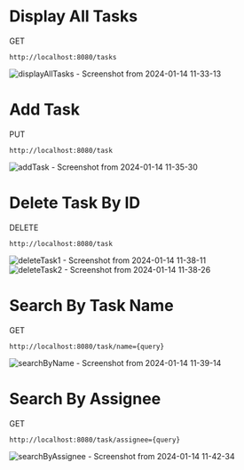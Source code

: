 # Display All Tasks
GET
```
http://localhost:8080/tasks
```
![displayAllTasks - Screenshot from 2024-01-14 11-33-13](https://github.com/arungovindm2001/kaiburr-coding-assignment/assets/67337602/e13da956-82a7-4167-8f96-02d3e991c46d)

# Add Task
PUT
```
http://localhost:8080/task
```
![addTask - Screenshot from 2024-01-14 11-35-30](https://github.com/arungovindm2001/kaiburr-coding-assignment/assets/67337602/bd5b0e0f-9939-48ba-a539-0d381680816c)

# Delete Task By ID
DELETE
```
http://localhost:8080/task
```
![deleteTask1 - Screenshot from 2024-01-14 11-38-11](https://github.com/arungovindm2001/kaiburr-coding-assignment/assets/67337602/89d4d48b-b4c2-44a9-8d1f-ab80e92b7983)
![deleteTask2 - Screenshot from 2024-01-14 11-38-26](https://github.com/arungovindm2001/kaiburr-coding-assignment/assets/67337602/c77995f1-ccdc-4177-b856-db9a32dac06d)

# Search By Task Name
GET
```
http://localhost:8080/task/name={query}
```
![searchByName - Screenshot from 2024-01-14 11-39-14](https://github.com/arungovindm2001/kaiburr-coding-assignment/assets/67337602/8aa4d0c9-bfe4-487c-bec7-7c306742e160)

# Search By Assignee
GET
```
http://localhost:8080/task/assignee={query}
```
![searchByAssignee - Screenshot from 2024-01-14 11-42-34](https://github.com/arungovindm2001/kaiburr-coding-assignment/assets/67337602/67f3020d-db54-4505-af6e-9e1f2d23618e)
